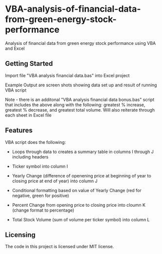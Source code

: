 # VBA-analysis-of-financial-data-from-green-energy-stock-performance
Analysis of financial data from green energy stock performance using VBA and Excel


## Getting Started

Import file "VBA analysis financial data.bas" into Excel project

Example Output are screen shots showing data set up and result of running VBA script


Note - there is an additonal "VBA analysis financial data bonus.bas" script that includes the above along with the following:
  greatest % increase, greatest % decrease, and greatest total volume. Will also reiterate through each sheet in Excel file


## Features

VBA script does the following:

- Loops through data to creates a summary table in columns I through J including headers

- Ticker symbol into column I

- Yearly Change (difference of openening price at beginning of year to closing price at end of year) into column J

- Conditional formatting based on value of Yearly Change (red for negative, green for positive)

- Percent Change from opening price to closing price into cloumn K (change format to percentage)

- Total Stock Volume (sum of volume per ticker symbol) into column L


## Licensing

The code in this project is licensed under MIT license.
